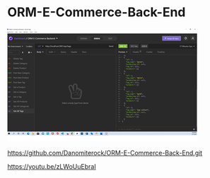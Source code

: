 # ORM-E-Commerce-Back-End

![ORM-E-Commerce-Back-End](.\Assets\screenshot.png)

https://github.com/Danomiterock/ORM-E-Commerce-Back-End.git

https://youtu.be/zLWoUuEbraI

